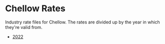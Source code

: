 # Chellow Rates

Industry rate files for Chellow. The rates are divided up by the year in which they're
valid from.

- [2022](2022)
